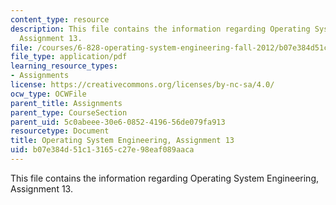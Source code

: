```yaml
---
content_type: resource
description: This file contains the information regarding Operating System Engineering,
  Assignment 13.
file: /courses/6-828-operating-system-engineering-fall-2012/b07e384d51c13165c27e98eaf089aaca_MIT6_828F12_assignment13.pdf
file_type: application/pdf
learning_resource_types:
- Assignments
license: https://creativecommons.org/licenses/by-nc-sa/4.0/
ocw_type: OCWFile
parent_title: Assignments
parent_type: CourseSection
parent_uid: 5c0abeee-30e6-0852-4196-56de079fa913
resourcetype: Document
title: Operating System Engineering, Assignment 13
uid: b07e384d-51c1-3165-c27e-98eaf089aaca
---
```

This file contains the information regarding Operating System Engineering, Assignment 13.